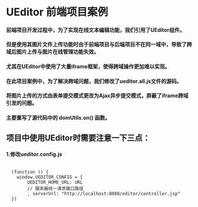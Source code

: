 # UEditor 前端项目案例
#### 前端项目开发过程中，为了实现在线文本编辑功能，我们引用了UEditor组件。
#### 但是使用其图片文件上传功能时由于前端项目与后端项目不在同一域中，导致了跨域后图片上传与图片在线管理功能失效。
#### 尤其在UEditor中使用了大量iframe框架，使得跨域操作更加难以实现。
#### 在此项目案例中，为了解决跨域问题，我们修改了ueditor.all.js文件的源码。
#### 将图片上传的方式由表单提交模式更改为Ajax异步提交模式，屏蔽了iframe跨域引发的问题。
#### 主要重写了源代码中的 domUtils.on() 函数。

## 项目中使用UEditor时需要注意一下三点：
#### 1.修改ueditor.config.js
<code>
  (function () {
    window.UEDITOR_CONFIG = {
        UEDITOR_HOME_URL: URL
        // 服务器统一请求接口路径
        , serverUrl: "http://localhost:8080/editor/controller.jsp"
  })
</code>  
